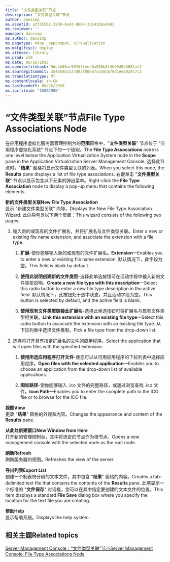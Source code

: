 ```yaml
---
title: “文件类型关联”节点
description: “文件类型关联”节点
author: dansimp
ms.assetid: a3f35562-32d0-4a43-8604-3a54189ade92
ms.reviewer: ''
manager: dansimp
ms.author: dansimp
ms.pagetype: mdop, appcompat, virtualization
ms.mktglfcycl: deploy
ms.sitesec: library
ms.prod: w10
ms.date: 06/16/2016
ms.openlocfilehash: 9dc4b65ac597d3feec0a556b8f3b9949d3681af2
ms.sourcegitcommit: 354664bc527d93f80687cd2eba70d1eea024c7c3
ms.translationtype: MT
ms.contentlocale: zh-CN
ms.lasthandoff: 06/26/2020
ms.locfileid: "10802986"
---
```

# <span data-ttu-id="14e00-103">“文件类型关联”节点</span><span class="sxs-lookup"><span data-stu-id="14e00-103">File Type Associations Node</span></span>


<span data-ttu-id="14e00-104">在应用程序虚拟化服务器管理控制台的**范围**窗格中，"**文件类型关联**" 节点位于 "应用程序虚拟化系统" 节点下的一个级别。</span><span class="sxs-lookup"><span data-stu-id="14e00-104">The **File Type Associations** node is one level below the Application Virtualization System node in the **Scope** pane in the Application Virtualization Server Management Console.</span></span> <span data-ttu-id="14e00-105">选择此节点时，"**结果**" 窗格将显示文件类型关联的列表。</span><span class="sxs-lookup"><span data-stu-id="14e00-105">When you select this node, the **Results** pane displays a list of file type associations.</span></span> <span data-ttu-id="14e00-106">右键单击 "**文件类型关联**" 节点以显示包含以下元素的弹出菜单。</span><span class="sxs-lookup"><span data-stu-id="14e00-106">Right-click the **File Type Association** node to display a pop-up menu that contains the following elements.</span></span>

<a href="" id="new-file-type-association"></a>**<span data-ttu-id="14e00-107">新的文件类型关联</span><span class="sxs-lookup"><span data-stu-id="14e00-107">New File Type Association</span></span>**  
<span data-ttu-id="14e00-108">显示 "新建文件类型关联" 向导。</span><span class="sxs-lookup"><span data-stu-id="14e00-108">Displays the New File Type Association Wizard.</span></span> <span data-ttu-id="14e00-109">此向导包含以下两个页面：</span><span class="sxs-lookup"><span data-stu-id="14e00-109">This wizard consists of the following two pages:</span></span>

1.  <span data-ttu-id="14e00-110">输入新的或现有的文件扩展名，并将扩展名与文件类型关联。</span><span class="sxs-lookup"><span data-stu-id="14e00-110">Enter a new or existing file name extension, and associate the extension with a file type.</span></span>

    1.  <span data-ttu-id="14e00-111">**扩展**-使你能够输入新的或现有的文件扩展名。</span><span class="sxs-lookup"><span data-stu-id="14e00-111">**Extension**—Enables you to enter a new or existing file name extension.</span></span> <span data-ttu-id="14e00-112">默认情况下，此字段为空。</span><span class="sxs-lookup"><span data-stu-id="14e00-112">This field is blank by default.</span></span>

    2.  <span data-ttu-id="14e00-113">**使用此说明创建新的文件类型**-选择此单选按钮可在活动字段中输入新的文件类型说明。</span><span class="sxs-lookup"><span data-stu-id="14e00-113">**Create a new file type with this description**—Select this radio button to enter a new file type description in the active field.</span></span> <span data-ttu-id="14e00-114">默认情况下，此按钮处于选中状态，并且活动字段为空。</span><span class="sxs-lookup"><span data-stu-id="14e00-114">This button is selected by default, and the active field is blank.</span></span>

    3.  <span data-ttu-id="14e00-115">**使用现有文件类型链接此扩展名**-选择此单选按钮可将扩展名与现有文件类型相关联。</span><span class="sxs-lookup"><span data-stu-id="14e00-115">**Link this extension with an existing file type**—Select this radio button to associate the extension with an existing file type.</span></span> <span data-ttu-id="14e00-116">从下拉列表中选择文件类型。</span><span class="sxs-lookup"><span data-stu-id="14e00-116">Pick a file type from the drop-down list.</span></span>

2.  <span data-ttu-id="14e00-117">选择将打开具有指定扩展名的文件的应用程序。</span><span class="sxs-lookup"><span data-stu-id="14e00-117">Select the application that will open files with the specified extension.</span></span>

    1.  <span data-ttu-id="14e00-118">**使用所选应用程序打开文件**-使您可以从可用应用程序的下拉列表中选择应用程序。</span><span class="sxs-lookup"><span data-stu-id="14e00-118">**Open files with the selected application**—Enables you to choose an application from the drop-down list of available applications.</span></span>

    2.  <span data-ttu-id="14e00-119">**图标路径**-使你能够输入 .ico 文件的完整路径，或通过浏览查找 .ico 文件。</span><span class="sxs-lookup"><span data-stu-id="14e00-119">**Icon Path**—Enables you to enter the complete path to the ICO file or to browse for the ICO file.</span></span>

<a href="" id="view"></a>**<span data-ttu-id="14e00-120">视图</span><span class="sxs-lookup"><span data-stu-id="14e00-120">View</span></span>**  
<span data-ttu-id="14e00-121">更改 "**结果**" 窗格的外观和内容。</span><span class="sxs-lookup"><span data-stu-id="14e00-121">Changes the appearance and content of the **Results** pane.</span></span>

<a href="" id="new-window-from-here"></a>**<span data-ttu-id="14e00-122">从此处新建窗口</span><span class="sxs-lookup"><span data-stu-id="14e00-122">New Window from Here</span></span>**  
<span data-ttu-id="14e00-123">打开新的管理控制台，其中将选定的节点作为根节点。</span><span class="sxs-lookup"><span data-stu-id="14e00-123">Opens a new management console with the selected node as the root node.</span></span>

<a href="" id="refresh"></a>**<span data-ttu-id="14e00-124">刷新</span><span class="sxs-lookup"><span data-stu-id="14e00-124">Refresh</span></span>**  
<span data-ttu-id="14e00-125">刷新服务器的视图。</span><span class="sxs-lookup"><span data-stu-id="14e00-125">Refreshes the view of the server.</span></span>

<a href="" id="export-list"></a>**<span data-ttu-id="14e00-126">导出列表</span><span class="sxs-lookup"><span data-stu-id="14e00-126">Export List</span></span>**  
<span data-ttu-id="14e00-127">创建一个制表符分隔的文本文件，其中包含 "**结果**" 窗格的内容。</span><span class="sxs-lookup"><span data-stu-id="14e00-127">Creates a tab-delimited text file that contains the contents of the **Results** pane.</span></span> <span data-ttu-id="14e00-128">此项显示一个标准的 "**文件保存**" 对话框，您可以在其中指定要创建的文本文件的位置。</span><span class="sxs-lookup"><span data-stu-id="14e00-128">This item displays a standard **File Save** dialog box where you specify the location for the text file you are creating.</span></span>

<a href="" id="help"></a>**<span data-ttu-id="14e00-129">帮助</span><span class="sxs-lookup"><span data-stu-id="14e00-129">Help</span></span>**  
<span data-ttu-id="14e00-130">显示帮助系统。</span><span class="sxs-lookup"><span data-stu-id="14e00-130">Displays the help system.</span></span>

## <span data-ttu-id="14e00-131">相关主题</span><span class="sxs-lookup"><span data-stu-id="14e00-131">Related topics</span></span>


[<span data-ttu-id="14e00-132">Server Management Console：“文件类型关联”节点</span><span class="sxs-lookup"><span data-stu-id="14e00-132">Server Management Console: File Type Associations Node</span></span>](server-management-console-file-type-associations-node.md)

 

 





